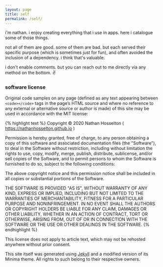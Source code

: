 ```yaml
---
layout: page
title: self
permalink: /self/
---
```


i'm nathan. i enjoy creating everything that i use in apps. here i catalogue some of those things.

not all of them are good. some of them are bad. but each served their specific purpose (which is sometimes just for fun), and often avoided the inclusion of a dependency. i think that's valuable.

i don't enable comments. but you can reach out to me directly via any method on the bottom. ✌️

### software license

Original code samples on any page (defined as any text appearing between `<code></code>` tags in the page’s HTML source and where no reference to any external or alternative source or author is made) of this site may be used in accordance with the MIT license:

{% highlight text %}
Copyright © 2020 Nathan Hosselton ( https://nathanhosselton.github.io )

Permission is hereby granted, free of charge, to any person obtaining a copy
of this software and associated documentation files (the "Software"), to deal
in the Software without restriction, including without limitation the rights
to use, copy, modify, merge, publish, distribute, sublicense, and/or sell
copies of the Software, and to permit persons to whom the Software is
furnished to do so, subject to the following conditions:

The above copyright notice and this permission notice shall be included in all
copies or substantial portions of the Software.

THE SOFTWARE IS PROVIDED "AS IS", WITHOUT WARRANTY OF ANY KIND, EXPRESS OR
IMPLIED, INCLUDING BUT NOT LIMITED TO THE WARRANTIES OF MERCHANTABILITY,
FITNESS FOR A PARTICULAR PURPOSE AND NONINFRINGEMENT. IN NO EVENT SHALL THE
AUTHORS OR COPYRIGHT HOLDERS BE LIABLE FOR ANY CLAIM, DAMAGES OR OTHER
LIABILITY, WHETHER IN AN ACTION OF CONTRACT, TORT OR OTHERWISE, ARISING FROM,
OUT OF OR IN CONNECTION WITH THE SOFTWARE OR THE USE OR OTHER DEALINGS IN THE
SOFTWARE.
{% endhighlight %}

This license does not apply to article text, which may not be rehosted anywhere without prior consent.

This site itself was generated using [Jekyll][jekyll-gh] and a modified version of its Minima theme. All rights to such belong to their respective owners.

[jekyll-gh]:   https://github.com/jekyll/jekyll
